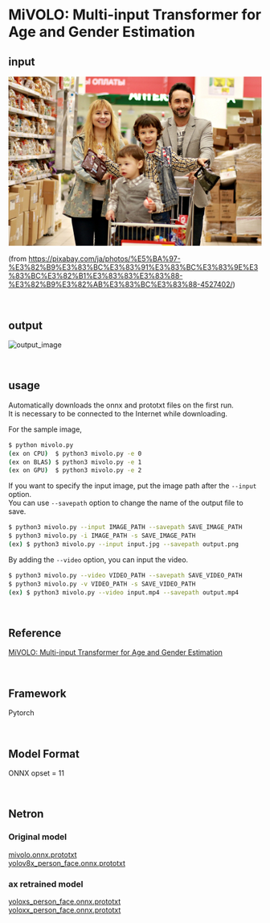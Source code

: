 # MiVOLO: Multi-input Transformer for Age and Gender Estimation

## input
![input image](input.jpg)

(from https://pixabay.com/ja/photos/%E5%BA%97-%E3%82%B9%E3%83%BC%E3%83%91%E3%83%BC%E3%83%9E%E3%83%BC%E3%82%B1%E3%83%83%E3%83%88-%E3%82%B9%E3%82%AB%E3%83%BC%E3%83%88-4527402/)

<br/>

## output
![output_image](output.png)

<br/>

## usage
Automatically downloads the onnx and prototxt files on the first run.  
It is necessary to be connected to the Internet while downloading.

For the sample image,
``` bash
$ python mivolo.py
(ex on CPU)  $ python3 mivolo.py -e 0
(ex on BLAS) $ python3 mivolo.py -e 1
(ex on GPU)  $ python3 mivolo.py -e 2
```

If you want to specify the input image, put the image path after the `--input` option.  
You can use `--savepath` option to change the name of the output file to save.
```bash
$ python3 mivolo.py --input IMAGE_PATH --savepath SAVE_IMAGE_PATH
$ python3 mivolo.py -i IMAGE_PATH -s SAVE_IMAGE_PATH
(ex) $ python3 mivolo.py --input input.jpg --savepath output.png
```

By adding the `--video` option, you can input the video.
```bash
$ python3 mivolo.py --video VIDEO_PATH --savepath SAVE_VIDEO_PATH
$ python3 mivolo.py -v VIDEO_PATH -s SAVE_VIDEO_PATH
(ex) $ python3 mivolo.py --video input.mp4 --savepath output.mp4
```

<br/>

## Reference

[MiVOLO: Multi-input Transformer for Age and Gender Estimation](https://github.com/WildChlamydia/MiVOLO)

<br/>

## Framework
Pytorch

<br/>

## Model Format
ONNX opset = 11

<br/>

## Netron

### Original model

[mivolo.onnx.prototxt](https://netron.app/?url=https://storage.googleapis.com/ailia-models/mivolo/mivolo.onnx.prototxt)  
[yolov8x_person_face.onnx.prototxt](https://netron.app/?url=https://storage.googleapis.com/ailia-models/mivolo/yolov8x_person_face.onnx.prototxt)

### ax retrained model

[yoloxs_person_face.onnx.prototxt](https://netron.app/?url=https://storage.googleapis.com/ailia-models/mivolo/yoloxs_person_face.onnx.prototxt)  
[yoloxx_person_face.onnx.prototxt](https://netron.app/?url=https://storage.googleapis.com/ailia-models/mivolo/yoloxx_person_face.onnx.prototxt)
